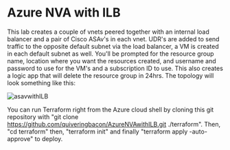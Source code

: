 # Azure NVA with ILB

This lab creates a couple of vnets peered together with an internal load balancer and a pair of Cisco ASAv's in each vnet. UDR's are added to send traffic to the opposite default subnet via the load balancer, a VM is created in each default subnet as well. You'll be prompted for the resource group name, location where you want the resources created, and username and password to use for the VM's and a subscription ID to use. This also creates a logic app that will delete the resource group in 24hrs. The topology will look something like this:

![asavwithILB](https://github.com/user-attachments/assets/b6b0c7ea-96d6-4820-b19e-652723331290)

You can run Terraform right from the Azure cloud shell by cloning this git repository with "git clone https://github.com/quiveringbacon/AzureNVAwithILB.git ./terraform". Then, "cd terraform" then, "terraform init" and finally "terraform apply -auto-approve" to deploy.
